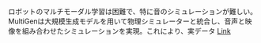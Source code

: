 ロボットのマルチモーダル学習は困難で、特に音のシミュレーションが難しい。MultiGenは大規模生成モデルを用いて物理シミュレーターと統合し、音声と映像を組み合わせたシミュレーションを実現。これにより、実データ
[Link](http://arxiv.org/abs/2507.02864v1)

